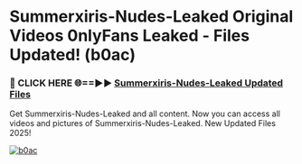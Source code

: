 # Summerxiris-Nudes-Leaked Original Videos 0nlyFans Leaked - Files Updated! (b0ac)

<h3>🔴 CLICK HERE 🌐==►► <a href="https://tinyurl.com/5h6xmrr3" rel="nofollow">Summerxiris-Nudes-Leaked Updated Files</a></h3>

Get Summerxiris-Nudes-Leaked and all content. Now you can access all videos and pictures of Summerxiris-Nudes-Leaked. New Updated Files 2025!

[![b0ac](https://i.imgur.com/KVD873Z.gif)](https://tinyurl.com/5h6xmrr3)
